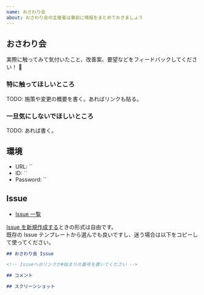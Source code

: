 ```yaml
---
name: おさわり会
about: おさわり会の主催者は事前に情報をまとめておきましょう
---
```


## おさわり会

実際に触ってみて気付いたこと、改善案、要望などをフィードバックしてください！ :rocket:

### 特に触ってほしいところ

TODO: 施策や変更の概要を書く。あればリンクも貼る。

### 一旦気にしないでほしいところ

TODO: あれば書く。

## 環境

- URL: ``
- ID: ``
- Password: ``

## Issue

- [Issue 一覧](https://github.com/ray-314/template_project/issues)

[Issue を新規作成する](https://github.com/ray-314/template_project/issues/new/choose)ときの形式は自由です。  
既存の Issue テンプレートから選んでも良いですし、迷う場合は以下をコピーして使ってください。

```md
## おさわり会 Issue

<!-- Issueへのリンクか#始まりの番号を書いてください -->

## コメント

## スクリーンショット
```
